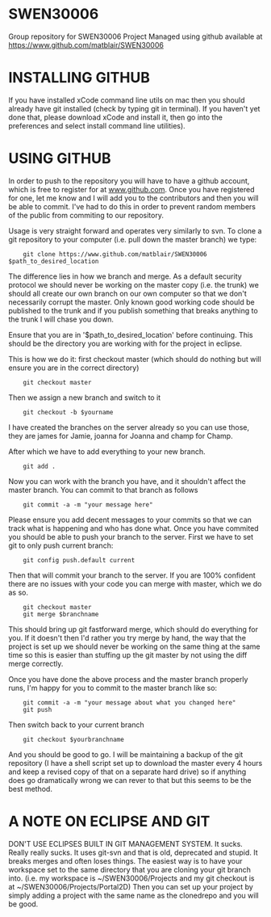 SWEN30006
=========

Group repository for SWEN30006 Project
Managed using github available at https://www.github.com/matblair/SWEN30006

INSTALLING GITHUB
=================

If you have installed xCode command line utils on mac then you should already have git installed (check by typing git in terminal). If you haven't yet done that, please download xCode and install it, then go into the preferences and select install command line utilities).

USING GITHUB 
============

In order to push to the repository you will have to have a github account, which is free to register for at www.github.com. Once you have registered for one, let me know and I will add you to the contributors and then you will be able to commit. I've had to do this in order to prevent random members of the public from commiting to our repository.

Usage is very straight forward and operates very similarly to svn. To clone a git repository to your computer (i.e. pull down the master branch) we type:

        git clone https://www.github.com/matblair/SWEN30006 $path_to_desired_location
        
The difference lies in how we branch and merge. As a default security protocol we should never be working on the master copy (i.e. the trunk) we should all create our own branch on our own computer so that we don't necessarily corrupt the master. Only known good working code should be published to the trunk and if you publish something that breaks anything to the trunk I will chase you down. 

Ensure that you are in '$path_to_desired_location' before continuing. This should be the directory you are working with for the project in eclipse.

This is how we do it: first checkout master (which should do nothing but will ensure you are in the correct directory)
        
        git checkout master
        
Then we assign a new branch and switch to it

        git checkout -b $yourname
        
I have created the branches on the server already so you can use those, they are james for Jamie, joanna for Joanna and champ for Champ. 
        
After which we have to add everything to your new branch.

        git add .
        
Now you can work with the branch you have, and it shouldn't affect the master branch. You can commit to that branch as follows

        git commit -a -m "your message here"
        
Please ensure you add decent messages to your commits so that we can track what is happening and who has done what.
Once you have commited you should be able to push your branch to the server. First we have to set git to only push current branch:

        git config push.default current

Then that will commit your branch to the server. If you are 100% confident there are no issues with your code you can merge with master, which we do as so.

        git checkout master
        git merge $branchname

This should bring up git fastforward merge, which should do everything for you. If it doesn't then I'd rather you try merge by hand, the way that the project is set up we should never be working on the same thing at the same time so this is easier than stuffing up the git master by not using the diff merge correctly.

Once you have done the above process and the master branch properly runs, I'm happy for you to commit to the master branch like so:

        git commit -a -m "your message about what you changed here"
        git push
        
Then switch back to your current branch

        git checkout $yourbranchname
        
And you should be good to go. I will be maintaining a backup of the git repository (I have a shell script set up to download the master every 4 hours and keep a revised copy of that on a separate hard drive) so if anything does go dramatically wrong we can rever to that but this seems to be the best method.

A NOTE ON ECLIPSE AND GIT
=========================

DON'T USE ECLIPSES BUILT IN GIT MANAGEMENT SYSTEM. It sucks. Really really sucks. It uses git-svn and that is old, deprecated and stupid. It breaks merges and often loses things. The easiest way is to have your workspace set to the same directory that you are cloning your git branch into. (i.e. my workspace is ~/SWEN30006/Projects and my git checkout is at ~/SWEN30006/Projects/Portal2D) Then you can set up your project by simply adding a project with the same name as the clonedrepo and you will be good.



